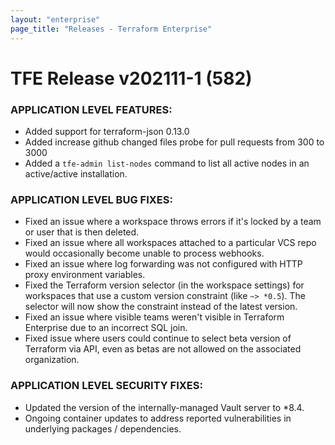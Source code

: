 ```yaml
---
layout: "enterprise"
page_title: "Releases - Terraform Enterprise"
---
```


# TFE Release v202111-1 (582)

### APPLICATION LEVEL FEATURES:

* Added support for terraform-json 0.13.0
* Added increase github changed files probe for pull requests from 300 to 3000
* Added a `tfe-admin list-nodes` command to list all active nodes in an active/active installation.

### APPLICATION LEVEL BUG FIXES:

* Fixed an issue where a workspace throws errors if it's locked by a team or user that is then deleted.
* Fixed an issue where all workspaces attached to a particular VCS repo would occasionally become unable to process webhooks.
* Fixed an issue where log forwarding was not configured with HTTP proxy environment variables.
* Fixed the Terraform version selector (in the workspace settings) for workspaces that use a custom version constraint (like `~> *0.5`). The selector will now show the constraint instead of the latest version.
* Fixed an issue where visible teams weren't visible in Terraform Enterprise due to an incorrect SQL join.
* Fixed issue where users could continue to select beta version of Terraform via API, even as betas are not allowed on the associated organization.

### APPLICATION LEVEL SECURITY FIXES:

* Updated the version of the internally-managed Vault server to *8.4.
* Ongoing container updates to address reported vulnerabilities in underlying packages / dependencies.